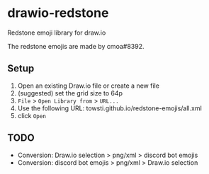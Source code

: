 # drawio-redstone
Redstone emoji library for draw.io

The redstone emojis are made by cmoa#8392.

## Setup

1. Open an existing Draw.io file or create a new file
2. (suggested) set the grid size to 64p
3. `File` >  `Open Library from` > `URL...`
4. Use the following URL: towsti.github.io/redstone-emojis/all.xml
5. click `Open`

## TODO

- Conversion: Draw.io selection > png/xml > discord bot emojis
- Conversion: discord bot emojis > png/xml > Draw.io selection

